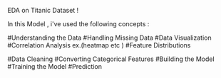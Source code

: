 EDA on Titanic Dataset !

In this Model , i've used the following concepts :

#Understanding the Data
#Handling Missing Data
#Data Visualization
#Correlation Analysis ex.(heatmap etc )
#Feature Distributions

#Data Cleaning
#Converting Categorical Features
#Building the Model
#Training the Model
#Prediction
